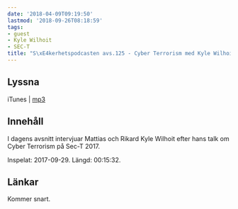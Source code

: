 ```yaml
---
date: '2018-04-09T09:19:50'
lastmod: '2018-09-26T08:18:59'
tags:
- guest
- Kyle Wilhoit
- SEC-T
title: "S\xE4kerhetspodcasten avs.125 - Cyber Terrorism med Kyle Wilhoit"
---
```

## Lyssna

iTunes \| [mp3](http://traffic.libsyn.com/sakerhetspodcasten/SEC-T_2017_Kyle_Wilhoit.mp3)

## Innehåll

I dagens avsnitt intervjuar Mattias och Rikard Kyle Wilhoit efter hans talk om Cyber
Terrorism på Sec-T 2017.

Inspelat: 2017-09-29. Längd: 00:15:32.

## Länkar

Kommer snart.

